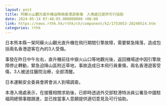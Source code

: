 ```yaml
---
layout: post
title: 阿蘇火山觀光直升機迫降兩香港遊客傷　入境處已提供可行協助
date: 2024-05-14 07:48:03.000000000 +08:00
link: https://news.rthk.hk/rthk/ch/component/k2/1753053-20240514.htm
categories: rthk
---
```


日本熊本縣一架阿蘇火山觀光直升機在飛行期間引擎故障，需要緊急降落，造成包括兩名香港遊客在內的3人受傷。

事發在昨日中午左右，直升機前往中嶽火山口等地觀光後，返回機場途中因引擎故障停止轉動，緊急迫降山區附近草地，事故造成日本飛行員重傷，兩名香港遊客受傷，3人被送往醫院治療，全部清醒。

日本運輸安全委員會將會派人到場調查。

本港入境處表示，在接獲相關求助後，已即時透過外交部駐港特派員公署及中國駐福岡總領事館跟進，並已按當事人意願提供適切意見及可行協助。
